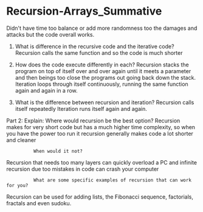 # Recursion-Arrays_Summative
Didn't have time too balance or add more randomness too the damages and attacks but the code overall works.

1.	What is difference in the recursive code and the iterative code?
Recursion calls the same function and so the code is much shorter

2.	How does the code execute differently in each?
Recursion stacks the program on top of itself over and over again until it meets a parameter and then beings too close the programs out going back down the stack. Iteration loops through itself continuously, running the same function again and again in a row.

3.	What is the difference between recursion and iteration?
Recursion calls itself repeatedly
Iteration runs itself again and again.

Part 2:
        Explain:
              Where would recursion be the best option?
Recursion makes for very short code but has a much higher time complexity, so when you have the power too run it recursion generally makes code a lot shorter and cleaner

              When would it not?
Recursion that needs too many layers can quickly overload a PC and infinite recursion due too mistakes in code can crash your computer

              What are some specific examples of recursion that can work for you?
Recursion can be used for adding lists, the Fibonacci sequence, factorials, fractals and even sudoku.

